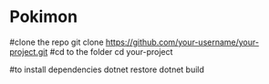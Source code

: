 # Pokimon
#clone the repo
git clone https://github.com/your-username/your-project.git
#cd to the folder
cd your-project

#to install dependencies 
dotnet restore
dotnet build
